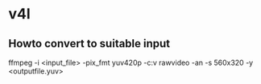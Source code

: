 # v4l

## Howto convert to suitable input
ffmpeg -i <input_file> -pix_fmt yuv420p -c:v rawvideo -an -s 560x320 -y <outputfile.yuv>
